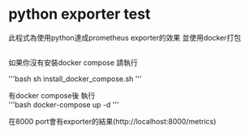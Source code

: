 # python exporter test

此程式為使用python達成prometheus exporter的效果 並使用docker打包

##

如果你沒有安裝docker compose 請執行 

'''bash
sh install_docker_compose.sh
'''

有docker compose後 執行  
'''bash
docker-compose up -d
'''

在8000 port會有exporter的結果(http://localhost:8000/metrics)

